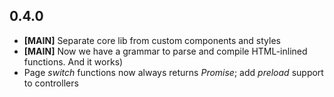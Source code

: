 ## 0.4.0
* **[MAIN]** Separate core lib from custom components and styles
* **[MAIN]** Now we have a grammar to parse and compile HTML-inlined functions. And it works)
* Page _switch_ functions now always returns _Promise_; add _preload_ support to controllers